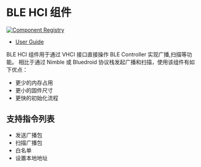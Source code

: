 # BLE HCI 组件

[![Component Registry](https://components.espressif.com/components/espressif/ble*hci/badge.svg)](https://components.espressif.com/components/espressif/ble*hci)

- [User Guide](https://docs.espressif.com/projects/esp-iot-solution/zh*CN/latest/bluetooth/ble*hci.html)

BLE HCI 组件用于通过 VHCI 接口直接操作 BLE Controller 实现广播,扫描等功能。
相比于通过 Nimble 或 Bluedroid 协议栈发起广播和扫描，使用该组件有如下优点：
- 更少的内存占用
- 更小的固件尺寸
- 更快的初始化流程

## 支持指令列表
- 发送广播包
- 扫描广播包
- 白名单
- 设置本地地址
